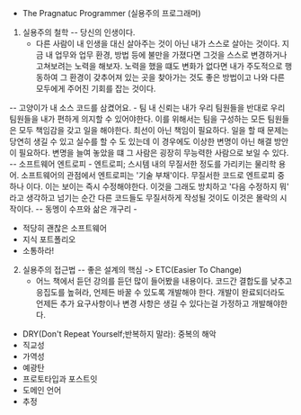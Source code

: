 - The Pragnatuc Programmer (실용주의 프로그래머)

1. 실용주의 철학
  -- 당신의 인생이다.
    - 다른 사람이 내 인생을 대신 살아주는 것이 아닌 내가 스스로 살아는 것이다.
    지금 내 업무와 업무 환경, 방법 등에 불만을 가졌다면 그것을 스스로 변경하거나 고쳐보려는 노력을 해보자. 노력을 했을 떄도 변화가 없다면 내가 주도적으로 행동하여 그 환경이 갖추어져 있는 곳을 찾아가는 것도 좋은 방법이고 나와 다른 모두에게 주어진 기회를 잡는 것이다.

  -- 고양이가 내 소스 코드를 삼켰어요.
    - 팀 내 신뢰는 내가 우리 팀원들을 반대로 우리 팀원들을 내가 편하게 의지할 수 있어야한다. 이를 위해서는 팀을 구성하는 모든 팀원들은 모두 책임감을 갖고 일을 해야한다. 최선이 아닌 책임이 필요하다. 일을 할 때 문제는 당연히 생길 수 있고 실수를 할 수 도 있는데 이 경우에도 이상한 변명이 아닌 해결 방안이 필요하다. 변명을 늘여 놓았을 떄 그 사람은 굉장히 무능력한 사람으로 보일 수 있다. 
  -- 소프트웨어 엔트로피
    - 엔트로피; 스시템 내의 무질서한 정도를 가리키는 물리학 용어. 소프트웨어의 관점에서 엔트로피는 '기술 부채'이다. 무질서한 코드로 엔트로피 중 하나 이다. 이는 보이는 즉시 수정해야한다. 이것을 그래도 방치하고 '다음 수정하지 뭐' 라고 생각하고 넘기는 순간 다른 코드들도 무질서하게 작성될 것이도 이것은 몰락의 시작이다.
  -- 동멩이 수프와 삶은 개구리
    - 
  - 적당히 괜찮은 소프트웨어
  - 지식 포트폴리오
  - 소통하라!

2. 실용주의 접근법
  -- 좋은 설계의 핵심 -> ETC(Easier To Change)
    - 어느 책에서 듣던 강의를 듣던 많이 들어봤을 내용이다. 코드간 결합도를 낮추고 응집도를 높혀라, 언제든 바꿀 수 있도록 개발해야 한다. 개발이 완료되더라도 언제든 추가 요구사항이나 변경 사항은 생길 수 있다는걸 가정하고 개발해야한다.
  - DRY(Don't Repeat Yourself;반복하지 말라): 중복의 해악
  - 직교성
  - 가역성
  - 예광탄
  - 프로토타입과 포스트잇
  - 도메인 언어
  - 추정
